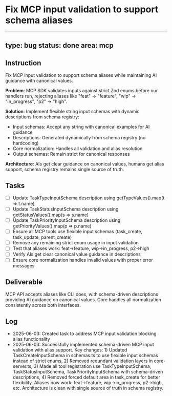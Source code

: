 # Fix MCP input validation to support schema aliases

---
type: bug
status: done
area: mcp
---


## Instruction
Fix MCP input validation to support schema aliases while maintaining AI guidance with canonical values.

**Problem**:
MCP SDK validates inputs against strict Zod enums before our handlers run, rejecting aliases like "feat" → "feature", "wip" → "in_progress", "p2" → "high".

**Solution**:
Implement flexible string input schemas with dynamic descriptions from schema registry:
- Input schemas: Accept any string with canonical examples for AI guidance
- Descriptions: Generated dynamically from schema registry (no hardcoding)
- Core normalization: Handles all validation and alias resolution
- Output schemas: Remain strict for canonical responses

**Architecture**:
AIs get clear guidance on canonical values, humans get alias support, schema registry remains single source of truth.

## Tasks
- [ ] Update TaskTypeInputSchema description using getTypeValues().map(t => t.name)
- [ ] Update TaskStatusInputSchema description using getStatusValues().map(s => s.name)
- [ ] Update TaskPriorityInputSchema description using getPriorityValues().map(p => p.name)
- [ ] Ensure all MCP tools use flexible input schemas (task_create, task_update, parent_create)
- [ ] Remove any remaining strict enum usage in input validation
- [ ] Test that aliases work: feat→feature, wip→in_progress, p2→high
- [ ] Verify AIs get clear canonical value guidance in descriptions
- [ ] Ensure core normalization handles invalid values with proper error messages

## Deliverable
MCP API accepts aliases like CLI does, with schema-driven descriptions providing AI guidance on canonical values. Core handles all normalization consistently across both interfaces.

## Log
- 2025-06-03: Created task to address MCP input validation blocking alias functionality
- 2025-06-03: Successfully implemented schema-driven MCP input validation with alias support. Key changes: 1) Updated TaskCreateInputSchema in schemas.ts to use flexible input schemas instead of strict enums, 2) Removed redundant validation layers in core-server.ts, 3) Made all tool registration use TaskTypeInputSchema, TaskStatusInputSchema, TaskPriorityInputSchema with schema-driven descriptions, 4) Removed forced default area in task_create for better flexibility. Aliases now work: feat→feature, wip→in_progress, p2→high, etc. Architecture is clean with single source of truth in schema registry.
